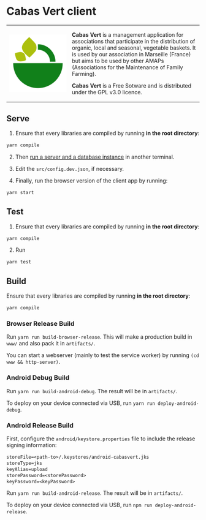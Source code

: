 # Cabas Vert client

<table>
  <tr>
    <td width="150px">
      <img alt="Cabas Vert logo" valign="top" title="Cabas Vert logo"
           src="https://raw.githubusercontent.com/cabasvert/cabasvert/master/docs/img/icon.svg?sanitize=true"/>
    </td>
    <td>
      <p>
        <b>Cabas Vert</b> is a management application for associations that participate in the distribution of organic, local and seasonal, vegetable baskets.
        It is used by our association in Marseille (France) but aims to be used by other AMAPs (Associations for the Maintenance of Family Farming).
      </p>
      <p>
        <b>Cabas Vert</b> is a Free Sotware and is distributed under the GPL v3.0 licence.
      </p>
    </td>
  </tr>
</table>

## Serve

1. Ensure that every libraries are compiled by running **in the root directory**:
```bash
yarn compile
```

2. Then [run a server and a database instance](https://github.com/cabasvert/cabasvert/tree/master/packages/server#serve) in another terminal.

3. Edit the `src/config.dev.json`, if necessary.

4. Finally, run the browser version of the client app by running:
```bash
yarn start
```

## Test

1. Ensure that every libraries are compiled by running **in the root directory**:
```bash
yarn compile
```

2. Run
```bash
yarn test
```

## Build

Ensure that every libraries are compiled by running **in the root directory**:
```bash
yarn compile
```

### Browser Release Build

Run `yarn run build-browser-release`.
This will make a production build in `www/` and also pack it in `artifacts/`.

You can start a webserver (mainly to test the service worker)
  by running `(cd www && http-server)`.

### Android Debug Build

Run `yarn run build-android-debug`.
The result will be in `artifacts/`.

To deploy on your device connected via USB,
  run `yarn run deploy-android-debug`.

### Android Release Build

First, configure the `android/keystore.properties` file to include the release signing information:
```
storeFile=<path-to>/.keystores/android-cabasvert.jks
storeType=jks
keyAlias=upload
storePassword=<storePassword>
keyPassword=<keyPassword>
```

Run `yarn run build-android-release`.
The result will be in `artifacts/`.

To deploy on your device connected via USB,
  run `npm run deploy-android-release`.

